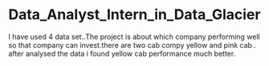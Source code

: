 # Data_Analyst_Intern_in_Data_Glacier
 I  have used 4 data set..The project is about which company performing well so that company can invest.there are two cab compy yellow and pink cab . after analysed the data i found yellow cab performance much better.
